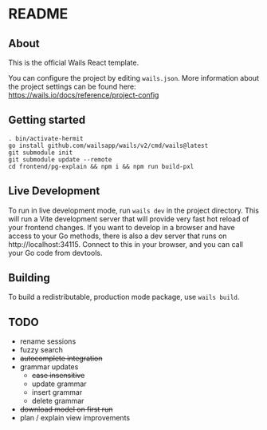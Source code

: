 # README

## About

This is the official Wails React template.

You can configure the project by editing `wails.json`. More information about the project settings can be found
here: https://wails.io/docs/reference/project-config

## Getting started

```
. bin/activate-hermit
go install github.com/wailsapp/wails/v2/cmd/wails@latest
git submodule init
git submodule update --remote
cd frontend/pg-explain && npm i && npm run build-pxl
```

## Live Development

To run in live development mode, run `wails dev` in the project directory. This will run a Vite development
server that will provide very fast hot reload of your frontend changes. If you want to develop in a browser
and have access to your Go methods, there is also a dev server that runs on http://localhost:34115. Connect
to this in your browser, and you can call your Go code from devtools.

## Building

To build a redistributable, production mode package, use `wails build`.

## TODO
- rename sessions
- fuzzy search
- <s>autocomplete integration</s>
- grammar updates
  - <s>case insensitive</s>
  - update grammar
  - insert grammar
  - delete grammar
- <s>download model on first run</s>
- plan / explain view improvements